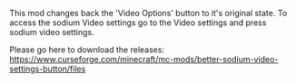 This mod changes back the 'Video Options' button to it's original state. To access the sodium Video settings go to the
Video settings and press sodium video settings.

Please go here to download the
releases: https://www.curseforge.com/minecraft/mc-mods/better-sodium-video-settings-button/files
